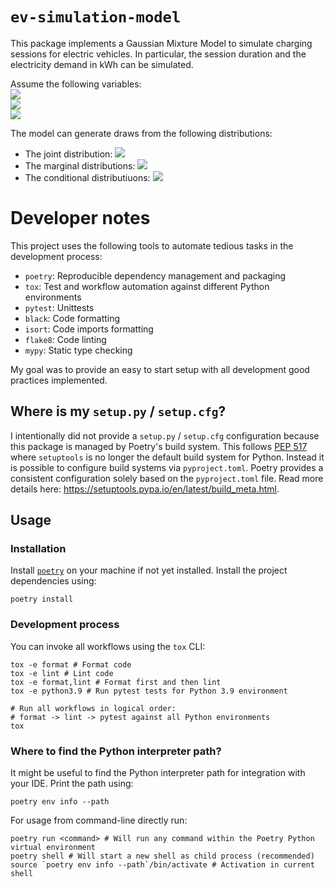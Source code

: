 # `ev-simulation-model`

This package implements a Gaussian Mixture Model to simulate charging sessions for electric vehicles. In particular, the session duration and the electricity demand in kWh can be simulated.

Assume the following variables:  
<img src="https://render.githubusercontent.com/render/math?math=x_1%20%3A%20%5Ctext%7BCharging%20duration%20in%20hours%7D">  
<img src="https://render.githubusercontent.com/render/math?math=x_2%20%3A%20%5Ctext%7BElectricity%20demand%20in%20kWh%7D">  
<img src="https://render.githubusercontent.com/render/math?math=z%20%3A%20%5Ctext%7BPlugin%20hour%20of%20the%20day%7D">

The model can generate draws from the following distributions:
* The joint distribution: <img src="https://render.githubusercontent.com/render/math?math=p%28x_1%2Cx_2%29">
* The marginal distributions: <img src="https://render.githubusercontent.com/render/math?math=p%28x_1%29%2Cp%28x_2%29">
* The conditional distributiuons: <img src="https://render.githubusercontent.com/render/math?math=p%28x_1%7Cz%29%2Cp%28x_2%7Cz%29%2Cp%28x_1%2Cx_2%7Cz%29">

# Developer notes

This project uses the following tools to automate tedious tasks in the development process:

* `poetry`: Reproducible dependency management and packaging
* `tox`: Test and workflow automation against different Python environments
* `pytest`: Unittests
* `black`: Code formatting
* `isort`: Code imports formatting
* `flake8`: Code linting
* `mypy`: Static type checking

My goal was to provide an easy to start setup with all development good practices implemented.

## Where is my `setup.py` / `setup.cfg`?

I intentionally did not provide a `setup.py` / `setup.cfg` configuration because this package is managed by Poetry's
build system. This follows [PEP 517](https://www.python.org/dev/peps/pep-0517/) where `setuptools` is no longer the
default build system for Python. Instead it is possible to configure build systems via `pyproject.toml`. Poetry provides
a consistent configuration solely based on the `pyproject.toml` file. Read more details
here: https://setuptools.pypa.io/en/latest/build_meta.html.

## Usage

### Installation

Install [`poetry`](https://python-poetry.org/) on your machine if not yet installed. Install the project dependencies
using:

```shell
poetry install
```

### Development process

You can invoke all workflows using the `tox` CLI:

```shell
tox -e format # Format code
tox -e lint # Lint code
tox -e format,lint # Format first and then lint
tox -e python3.9 # Run pytest tests for Python 3.9 environment

# Run all workflows in logical order:
# format -> lint -> pytest against all Python environments
tox
```

### Where to find the Python interpreter path?

It might be useful to find the Python interpreter path for integration with your IDE. Print the path using:

```shell
poetry env info --path
```

For usage from command-line directly run:

```shell
poetry run <command> # Will run any command within the Poetry Python virtual environment
poetry shell # Will start a new shell as child process (recommended)
source `poetry env info --path`/bin/activate # Activation in current shell
```
